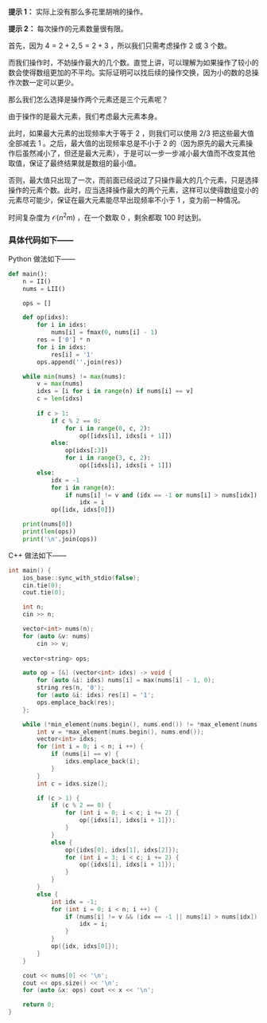 **提示 1：** 实际上没有那么多花里胡哨的操作。

**提示 2：** 每次操作的元素数量很有限。

首先，因为 $4=2+2,5=2+3$ ，所以我们只需考虑操作 $2$ 或 $3$ 个数。

而我们操作时，不妨操作最大的几个数。直觉上讲，可以理解为如果操作了较小的数会使得数组更加的不平均。实际证明可以找后续的操作交换，因为小的数的总操作次数一定可以更少。

那么我们怎么选择是操作两个元素还是三个元素呢？

由于操作的是最大元素，我们考虑最大元素本身。

此时，如果最大元素的出现频率大于等于 $2$ ，则我们可以使用 $2/3$ 把这些最大值全部减去 $1$ 。之后，最大值的出现频率总是不小于 $2$ 的（因为原先的最大元素操作后虽然减小了，但还是最大元素），于是可以一步一步减小最大值而不改变其他取值，保证了最终结果就是数组的最小值。

否则，最大值只出现了一次，而前面已经说过了只操作最大的几个元素，只是选择操作的元素个数。此时，应当选择操作最大的两个元素，这样可以使得数组变小的元素尽可能少，保证在最大元素能尽早出现频率不小于 $1$ ，变为前一种情况。

时间复杂度为 $\mathcal{O}(n^2m)$ ，在一个数取 $0$ ，剩余都取 $100$ 时达到。

### 具体代码如下——

Python 做法如下——

```Python []
def main():
    n = II()
    nums = LII()

    ops = []

    def op(idxs):
        for i in idxs:
            nums[i] = fmax(0, nums[i] - 1)
        res = ['0'] * n
        for i in idxs:
            res[i] = '1'
        ops.append(''.join(res))

    while min(nums) != max(nums):
        v = max(nums)
        idxs = [i for i in range(n) if nums[i] == v]
        c = len(idxs)
        
        if c > 1:
            if c % 2 == 0:
                for i in range(0, c, 2):
                    op([idxs[i], idxs[i + 1]])
            else:
                op(idxs[:3])
                for i in range(3, c, 2):
                    op([idxs[i], idxs[i + 1]])
        else:
            idx = -1
            for i in range(n):
                if nums[i] != v and (idx == -1 or nums[i] > nums[idx]):
                    idx = i
            op([idx, idxs[0]])

    print(nums[0])
    print(len(ops))
    print('\n'.join(ops))
```

C++ 做法如下——

```cpp []
int main() {
    ios_base::sync_with_stdio(false);
    cin.tie(0);
    cout.tie(0);

    int n;
    cin >> n;

    vector<int> nums(n);
    for (auto &v: nums)
        cin >> v;
    
    vector<string> ops;

    auto op = [&] (vector<int> idxs) -> void {
        for (auto &i: idxs) nums[i] = max(nums[i] - 1, 0);
        string res(n, '0');
        for (auto &i: idxs) res[i] = '1';
        ops.emplace_back(res);
    };

    while (*min_element(nums.begin(), nums.end()) != *max_element(nums.begin(), nums.end())) {
        int v = *max_element(nums.begin(), nums.end());
        vector<int> idxs;
        for (int i = 0; i < n; i ++) {
            if (nums[i] == v) {
                idxs.emplace_back(i);
            }
        }
        int c = idxs.size();

        if (c > 1) {
            if (c % 2 == 0) {
                for (int i = 0; i < c; i += 2) {
                    op({idxs[i], idxs[i + 1]});
                }
            }
            else {
                op({idxs[0], idxs[1], idxs[2]});
                for (int i = 3; i < c; i += 2) {
                    op({idxs[i], idxs[i + 1]});
                }
            }
        }
        else {
            int idx = -1;
            for (int i = 0; i < n; i ++) {
                if (nums[i] != v && (idx == -1 || nums[i] > nums[idx])) {
                    idx = i;
                }
            }
            op({idx, idxs[0]});
        }
    }

    cout << nums[0] << '\n';
    cout << ops.size() << '\n';
    for (auto &x: ops) cout << x << '\n';

    return 0;
}
```
